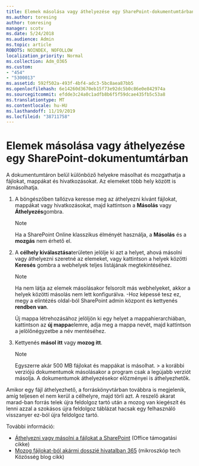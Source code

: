 ```yaml
---
title: Elemek másolása vagy áthelyezése egy SharePoint-dokumentumtárban
ms.author: toresing
author: tomresing
manager: scotv
ms.date: 5/24/2018
ms.audience: Admin
ms.topic: article
ROBOTS: NOINDEX, NOFOLLOW
localization_priority: Normal
ms.collection: Adm_O365
ms.custom:
- "454"
- "5300013"
ms.assetid: 592f502a-493f-4bf4-adc3-5bc8aea87bb5
ms.openlocfilehash: 6e14260d3670eb15f73e92dc5b0c86e0e842974a
ms.sourcegitcommit: efdde3c24a0c1adfb8b6f5f59dcae435fb5c53a8
ms.translationtype: MT
ms.contentlocale: hu-HU
ms.lasthandoff: 11/19/2019
ms.locfileid: "38711758"
---
```

# <a name="copy-or-move-items-in-a-sharepoint-document-library"></a>Elemek másolása vagy áthelyezése egy SharePoint-dokumentumtárban

A dokumentumtáron belül különböző helyekre másolhat és mozgathatja a fájlokat, mappákat és hivatkozásokat. Az elemeket több hely között is átmásolhatja. 
  
1. A böngészőben tallózva keresse meg az áthelyezni kívánt fájlokat, mappákat vagy hivatkozásokat, majd kattintson a **Másolás** vagy **Áthelyezés**gombra.

    > [!NOTE]
    > Ha a SharePoint Online klasszikus élményét használja, a **Másolás** és a **mozgás** nem érhető el.
  
2. A **célhely kiválasztása**területen jelölje ki azt a helyet, ahová másolni vagy áthelyezni szeretné az elemeket, vagy kattintson a helyek közötti **Keresés** gombra a webhelyek teljes listájának megtekintéséhez.

    > [!NOTE]
    > Ha nem látja az elemek másolásakor felsorolt más webhelyeket, akkor a helyek közötti másolás nem lett konfigurálva. -Hoz képessé tesz ez, megy a elintézés oldal-ból SharePoint admin központ és kettyenés **rendben van**.
  
    Új mappa létrehozásához jelöljön ki egy helyet a mappahierarchiában, kattintson az **új mappa**elemre, adja meg a mappa nevét, majd kattintson a jelölőnégyzetbe a név mentéséhez.

3. Kettyenés **másol itt** vagy **mozog itt**.

    > [!NOTE]
    > Egyszerre akár 500 MB fájlokat és mappákat is másolhat. > a korábbi verziójú dokumentumok másolásakor a program csak a legújabb verziót másolja. A dokumentumok áthelyezésekor előzményei is áthelyezhetők.
  
 Amikor egy fájl áthelyezhető, a forráskönyvtárban továbbra is megjelenik, amíg teljesen el nem kerül a célhelyre, majd törli azt. A reszelő akarat marad-ban forrás telek újra feldolgoz tartó után a mozog van kiegészít és lenni azzal a szokásos újra feldolgoz táblázat hacsak egy felhasználó visszanyer ez-ból újra feldolgoz tartó.

További információ:

 - [Áthelyezni vagy másolni a fájlokat a SharePoint](https://support.office.com/article/move-or-copy-files-in-sharepoint-00e2f483-4df3-46be-a861-1f5f0c1a87bc) (Office támogatási cikke)
 - [Mozog fájlokat-ból akármi dosszié hivatalban 365](https://techcommunity.microsoft.com/t5/Microsoft-SharePoint-Blog/Now-move-files-anywhere-in-Office-365-SharePoint-and-OneDrive/ba-p/146973) (mikroszkóp tech Közösség blog cikk)  